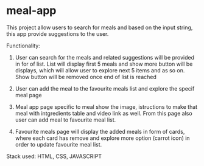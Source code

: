 # meal-app

This project allow users to search for meals and based on the input string, this app provide suggestions to the user. 

Functionality:
1. User can search for the meals and related suggestions will be provided in for of list. List will display first 5 meals and show more button will be displays, which will allow user to explore next 5 items and as so on. Show button will be removed once end of list is reached
   
2. User can add the meal to the favourite meals list and explore the specif meal page

3. Meal app page specific to meal show the image, istructions to make that meal with intgredients table and video link as well. From this page also user can add meal to favourite meal list.
   
4. Favourite meals page will display the added meals in form of cards, where each card has remove and explore more option (carrot icon) in order to update favourite meal list.


Stack used: HTML, CSS, JAVASCRIPT
